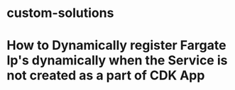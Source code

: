 # custom-solutions

# How to Dynamically register Fargate Ip's dynamically when the Service is not created as a part of CDK App
